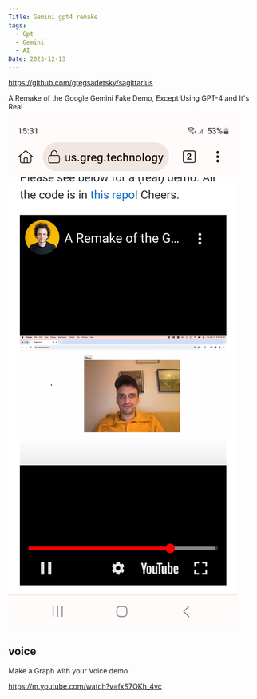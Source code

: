 ```yaml
---
Title: Gemini gpt4 remake
tags:
  - Gpt
  - Gemini
  - AI
Date: 2023-12-13
---
```

https://github.com/gregsadetsky/sagittarius

A Remake of the Google Gemini Fake Demo, Except Using GPT-4 and It's Real

![](../_asset/Screenshot_20231213_153112_Kiwi%20Browser.jpg)


## voice
Make a Graph with your Voice demo

https://m.youtube.com/watch?v=fxS7OKh_4vc

